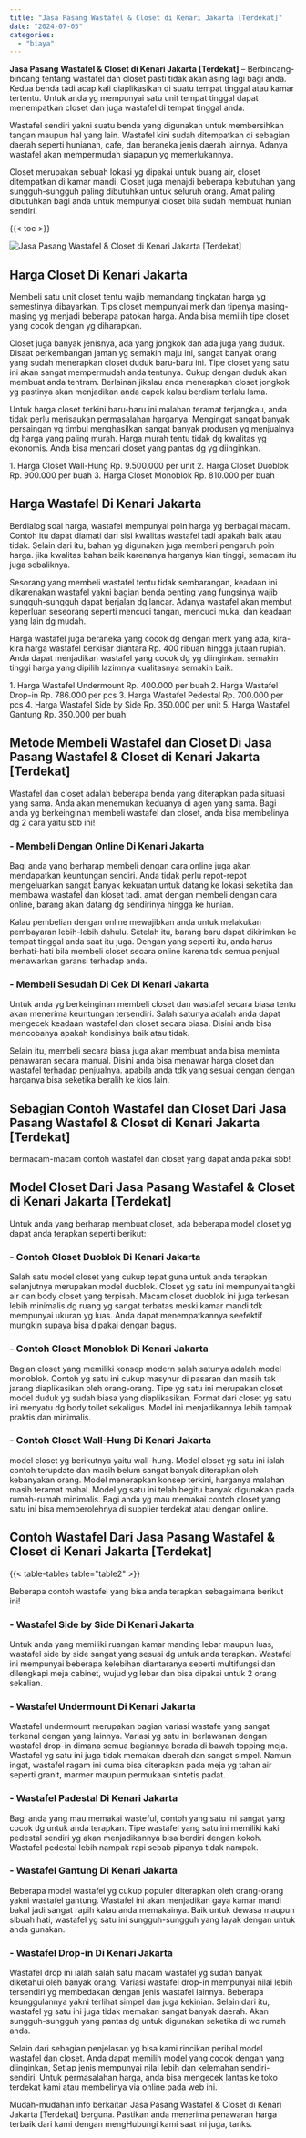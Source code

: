 ```yaml
---
title: "Jasa Pasang Wastafel & Closet di Kenari Jakarta [Terdekat]"
date: "2024-07-05"
categories: 
  - "biaya"
---
```


**Jasa Pasang Wastafel & Closet di Kenari Jakarta \[Terdekat\]** – Berbincang-bincang tentang wastafel dan closet pasti tidak akan asing lagi bagi anda. Kedua benda tadi acap kali diaplikasikan di suatu tempat tinggal atau kamar tertentu. Untuk anda yg mempunyai satu unit tempat tinggal dapat menempatkan closet dan juga wastafel di tempat tinggal anda.

Wastafel sendiri yakni suatu benda yang digunakan untuk membersihkan tangan maupun hal yang lain. Wastafel kini sudah ditempatkan di sebagian daerah seperti hunianan, cafe, dan beraneka jenis daerah lainnya. Adanya wastafel akan mempermudah siapapun yg memerlukannya.

Closet merupakan sebuah lokasi yg dipakai untuk buang air, closet ditempatkan di kamar mandi. Closet juga menajdi beberapa kebutuhan yang sungguh-sungguh paling dibutuhkan untuk seluruh orang. Amat paling dibutuhkan bagi anda untuk mempunyai closet bila sudah membuat hunian sendiri.

{{< toc >}}

![Jasa Pasang Wastafel & Closet di Kenari Jakarta [Terdekat]](/images/wastafel-closet-murah54.png)

## Harga Closet Di Kenari Jakarta

Membeli satu unit closet tentu wajib memandang tingkatan harga yg semestinya dibayarkan. Tips closet mempunyai merk dan tipenya masing-masing yg menjadi beberapa patokan harga. Anda bisa memilih tipe closet yang cocok dengan yg diharapkan.

Closet juga banyak jenisnya, ada yang jongkok dan ada juga yang duduk. Disaat perkembangan jaman yg semakin maju ini, sangat banyak orang yang sudah menerapkan closet duduk baru-baru ini. Tipe closet yang satu ini akan sangat mempermudah anda tentunya. Cukup dengan duduk akan membuat anda tentram. Berlainan jikalau anda menerapkan closet jongkok yg pastinya akan menjadikan anda capek kalau berdiam terlalu lama.

Untuk harga closet terkini baru-baru ini malahan teramat terjangkau, anda tidak perlu merisaukan permasalahan harganya. Mengingat sangat banyak persaingan yg timbul menghasilkan sangat banyak produsen yg menjualnya dg harga yang paling murah. Harga murah tentu tidak dg kwalitas yg ekonomis. Anda bisa mencari closet yang pantas dg yg diinginkan.

1\. Harga Closet Wall-Hung Rp. 9.500.000 per unit 2. Harga Closet Duoblok Rp. 900.000 per buah 3. Harga Closet Monoblok Rp. 810.000 per buah

## Harga Wastafel Di Kenari Jakarta

Berdialog soal harga, wastafel mempunyai poin harga yg berbagai macam. Contoh itu dapat diamati dari sisi kwalitas wastafel tadi apakah baik atau tidak. Selain dari itu, bahan yg digunakan juga memberi pengaruh poin harga. jika kwalitas bahan baik karenanya harganya kian tinggi, semacam itu juga sebaliknya.

Sesorang yang membeli wastafel tentu tidak sembarangan, keadaan ini dikarenakan wastafel yakni bagian benda penting yang fungsinya wajib sungguh-sungguh dapat berjalan dg lancar. Adanya wastafel akan membut keperluan seseorang seperti mencuci tangan, mencuci muka, dan keadaan yang lain dg mudah.

Harga wastafel juga beraneka yang cocok dg dengan merk yang ada, kira-kira harga wastafel berkisar diantara Rp. 400 ribuan hingga jutaan rupiah. Anda dapat menjadikan wastafel yang cocok dg yg diinginkan. semakin tinggi harga yang dipilih lazimnya kualitasnya semakin baik.

1\. Harga Wastafel Undermount Rp. 400.000 per buah 2. Harga Wastafel Drop-in Rp. 786.000 per pcs 3. Harga Wastafel Pedestal Rp. 700.000 per pcs 4. Harga Wastafel Side by Side Rp. 350.000 per unit 5. Harga Wastafel Gantung Rp. 350.000 per buah

## Metode Membeli Wastafel dan Closet Di Jasa Pasang Wastafel & Closet di Kenari Jakarta \[Terdekat\]

Wastafel dan closet adalah beberapa benda yang diterapkan pada situasi yang sama. Anda akan menemukan keduanya di agen yang sama. Bagi anda yg berkeinginan membeli wastafel dan closet, anda bisa membelinya dg 2 cara yaitu sbb ini!

### \- Membeli Dengan Online Di Kenari Jakarta

Bagi anda yang berharap membeli dengan cara online juga akan mendapatkan keuntungan sendiri. Anda tidak perlu repot-repot mengeluarkan sangat banyak kekuatan untuk datang ke lokasi seketika dan membawa wastafel dan kloset tadi. amat dengan membeli dengan cara online, barang akan datang dg sendirinya hingga ke hunian.

Kalau pembelian dengan online mewajibkan anda untuk melakukan pembayaran lebih-lebih dahulu. Setelah itu, barang baru dapat dikirimkan ke tempat tinggal anda saat itu juga. Dengan yang seperti itu, anda harus berhati-hati bila membeli closet secara online karena tdk semua penjual menawarkan garansi terhadap anda.

### \- Membeli Sesudah Di Cek Di Kenari Jakarta

Untuk anda yg berkeinginan membeli closet dan wastafel secara biasa tentu akan menerima keuntungan tersendiri. Salah satunya adalah anda dapat mengecek keadaan wastafel dan closet secara biasa. Disini anda bisa mencobanya apakah kondisinya baik atau tidak.

Selain itu, membeli secara biasa juga akan membuat anda bisa meminta penawaran secara manual. Disini anda bisa menawar harga closet dan wastafel terhadap penjualnya. apabila anda tdk yang sesuai dengan dengan harganya bisa seketika beralih ke kios lain.

## Sebagian Contoh Wastafel dan Closet Dari Jasa Pasang Wastafel & Closet di Kenari Jakarta \[Terdekat\]

bermacam-macam contoh wastafel dan closet yang dapat anda pakai sbb!

## Model Closet Dari Jasa Pasang Wastafel & Closet di Kenari Jakarta \[Terdekat\]

Untuk anda yang berharap membuat closet, ada beberapa model closet yg dapat anda terapkan seperti berikut:

### \- Contoh Closet Duoblok Di Kenari Jakarta

Salah satu model closet yang cukup tepat guna untuk anda terapkan selanjutnya merupakan model duoblok. Closet yg satu ini mempunyai tangki air dan body closet yang terpisah. Macam closet duoblok ini juga terkesan lebih minimalis dg ruang yg sangat terbatas meski kamar mandi tdk mempunyai ukuran yg luas. Anda dapat menempatkannya seefektif mungkin supaya bisa dipakai dengan bagus.

### \- Contoh Closet Monoblok Di Kenari Jakarta

Bagian closet yang memiliki konsep modern salah satunya adalah model monoblok. Contoh yg satu ini cukup masyhur di pasaran dan masih tak jarang diaplikasikan oleh orang-orang. Tipe yg satu ini merupakan closet model duduk yg sudah biasa yang diaplikasikan. Format dari closet yg satu ini menyatu dg body toilet sekaligus. Model ini menjadikannya lebih tampak praktis dan minimalis.

### \- Contoh Closet Wall-Hung Di Kenari Jakarta

model closet yg berikutnya yaitu wall-hung. Model closet yg satu ini ialah contoh terupdate dan masih belum sangat banyak diterapkan oleh kebanyakan orang. Model menerapkan konsep terkini, harganya malahan masih teramat mahal. Model yg satu ini telah begitu banyak digunakan pada rumah-rumah minimalis. Bagi anda yg mau memakai contoh closet yang satu ini bisa memperolehnya di supplier terdekat atau dengan online.

## Contoh Wastafel Dari Jasa Pasang Wastafel & Closet di Kenari Jakarta \[Terdekat\]

{{< table-tables table="table2" >}}

Beberapa contoh wastafel yang bisa anda terapkan sebagaimana berikut ini!

### \- Wastafel Side by Side Di Kenari Jakarta

Untuk anda yang memiliki ruangan kamar manding lebar maupun luas, wastafel side by side sangat yang sesuai dg untuk anda terapkan. Wastafel ini mempunyai beberapa kelebihan diantaranya seperti multifungsi dan dilengkapi meja cabinet, wujud yg lebar dan bisa dipakai untuk 2 orang sekalian.

### \- Wastafel Undermount Di Kenari Jakarta

Wastafel undermount merupakan bagian variasi wastafe yang sangat terkenal dengan yang lainnya. Variasi yg satu ini berlawanan dengan wastafel drop-in dimana semua bagiannya berada di bawah topping meja. Wastafel yg satu ini juga tidak memakan daerah dan sangat simpel. Namun ingat, wastafel ragam ini cuma bisa diterapkan pada meja yg tahan air seperti granit, marmer maupun permukaan sintetis padat.

### \- Wastafel Padestal Di Kenari Jakarta

Bagi anda yang mau memakai wasteful, contoh yang satu ini sangat yang cocok dg untuk anda terapkan. Tipe wastafel yang satu ini memiliki kaki pedestal sendiri yg akan menjadikannya bisa berdiri dengan kokoh. Wastafel pedestal lebih nampak rapi sebab pipanya tidak nampak.

### \- Wastafel Gantung Di Kenari Jakarta

Beberapa model wastafel yg cukup populer diterapkan oleh orang-orang yakni wastafel gantung. Wastafel ini akan menjadikan gaya kamar mandi bakal jadi sangat rapih kalau anda memakainya. Baik untuk dewasa maupun sibuah hati, wastafel yg satu ini sungguh-sungguh yang layak dengan untuk anda gunakan.

### \- Wastafel Drop-in Di Kenari Jakarta

Wastafel drop ini ialah salah satu macam wastafel yg sudah banyak diketahui oleh banyak orang. Variasi wastafel drop-in mempunyai nilai lebih tersendiri yg membedakan dengan jenis wastafel lainnya. Beberapa keunggulannya yakni terlihat simpel dan juga kekinian. Selain dari itu, wastafel yg satu ini juga tidak memakan sangat banyak daerah. Akan sungguh-sungguh yang pantas dg untuk digunakan seketika di wc rumah anda.

Selain dari sebagian penjelasan yg bisa kami rincikan perihal model wastafel dan closet. Anda dapat memilih model yang cocok dengan yang diinginkan, Setiap jenis mempunyai nilai lebih dan kelemahan sendiri-sendiri. Untuk permasalahan harga, anda bisa mengecek lantas ke toko terdekat kami atau membelinya via online pada web ini.

Mudah-mudahan info berkaitan Jasa Pasang Wastafel & Closet di Kenari Jakarta \[Terdekat\] berguna. Pastikan anda menerima penawaran harga terbaik dari kami dengan mengHubungi kami saat ini juga, tanks.
